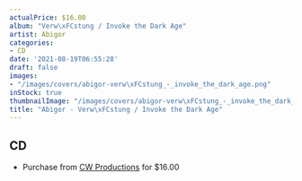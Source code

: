 ```yaml
---
actualPrice: $16.00
album: "Verw\xFCstung / Invoke the Dark Age"
artist: Abigor
categories:
- CD
date: '2021-08-19T06:55:28'
draft: false
images:
- "/images/covers/abigor-verw\xFCstung_-_invoke_the_dark_age.png"
inStock: true
thumbnailImage: "/images/covers/abigor-verw\xFCstung_-_invoke_the_dark_age-thumb.png"
title: "Abigor - Verw\xFCstung / Invoke the Dark Age"
---
```


## CD
* Purchase from [CW Productions](https://shop.cwproductions.net/products/abigor-verwustung-invoke-the-dark-age-cd) for $16.00
